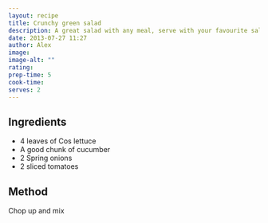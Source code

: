 ```yaml
---
layout: recipe
title: Crunchy green salad
description: A great salad with any meal, serve with your favourite salad dressing. Use Cos, Little gem or Romaine hearts Lettuce for that extra crunch.
date: 2013-07-27 11:27
author: Alex
image:
image-alt: ""
rating:
prep-time: 5
cook-time:
serves: 2
---
```


## Ingredients
- 4 leaves of Cos lettuce
- A good chunk of cucumber
- 2 Spring onions
- 2 sliced tomatoes

## Method
Chop up and mix
